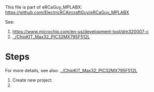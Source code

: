 This file is part of eRCaGuy_MPLABX: https://github.com/ElectricRCAircraftGuy/eRCaGuy_MPLABX

See: 
1. https://www.microchip.com/en-us/development-tool/dm320007-c
1. [../ChipKIT_Max32_PIC32MX795F512L](../ChipKIT_Max32_PIC32MX795F512L)


# Steps

For more details, see also: [../ChipKIT_Max32_PIC32MX795F512L](../ChipKIT_Max32_PIC32MX795F512L)

1. Create new project. 
1. 

